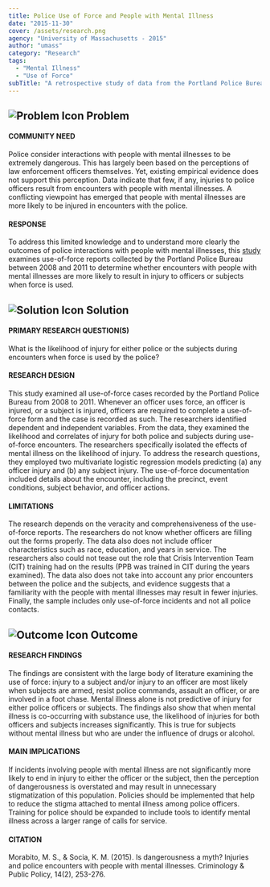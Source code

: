 ```yaml
---
title: Police Use of Force and People with Mental Illness
date: "2015-11-30"
cover: /assets/research.png
agency: "University of Massachusetts - 2015"
author: "umass"
category: "Research"
tags:
  - "Mental Illness"
  - "Use of Force"
subTitle: "A retrospective study of data from the Portland Police Bureau dispels the idea that use of force encounters with people with Mental Illness are significantly more dangerous to the parties involved in the incident."
---
```

## ![Problem Icon](https://github.com/google/material-design-icons/raw/master/alert/1x_web/ic_error_outline_black_48dp.png "Problem") Problem

#### COMMUNITY NEED

Police consider interactions with people with mental illnesses to be extremely dangerous. This has largely been based on the perceptions of law enforcement officers themselves. Yet, existing empirical evidence does not support this perception. Data indicate that few, if any, injuries to police officers result from encounters with people with mental illnesses. A conflicting viewpoint has emerged that people with mental illnesses are more likely to be injured in encounters with the police.

#### RESPONSE

To address this limited knowledge and to understand more clearly the outcomes of police interactions with people with mental illnesses, this [study](http://criminology.fsu.edu/wp-content/uploads/capp_v14_i2_Rev2.pdf#page=75) examines use-of-force reports collected by the Portland Police Bureau between 2008 and 2011 to determine whether encounters with people with mental illnesses are more likely to result in injury to officers or subjects when force is used.

## ![Solution Icon](https://github.com/google/material-design-icons/raw/master/action/1x_web/ic_lightbulb_outline_black_48dp.png "Solution") Solution

#### PRIMARY RESEARCH QUESTION(S)

What is the likelihood of injury for either police or the subjects during encounters when force is used by the police?

#### RESEARCH DESIGN

This study examined all use-of-force cases recorded by the Portland Police Bureau from 2008 to 2011. Whenever an officer uses force, an officer is injured, or a subject is injured, officers are required to complete a use-of-force form and the case is recorded as such. The researchers identified dependent and independent variables. From the data, they examined the likelihood and correlates of injury for both police and subjects during use-of-force encounters. The researchers specifically isolated the effects of mental illness on the likelihood of injury. To address the research questions, they employed two multivariate logistic regression models predicting (a) any officer injury and (b) any subject injury. The use-of-force documentation included details about the encounter, including the precinct, event conditions, subject behavior, and officer actions.

#### LIMITATIONS

The research depends on the veracity and comprehensiveness of the use-of-force reports. The researchers do not know whether officers are filling out the forms properly. The data also does not include officer characteristics such as race, education, and years in service. The researchers also could not tease out the role that Crisis Intervention Team (CIT) training had on the results (PPB was trained in CIT during the years examined). The data also does not take into account any prior encounters between the police and the subjects, and evidence suggests that a familiarity with the people with mental illnesses may result in fewer injuries. Finally, the sample includes only use-of-force incidents and not all police contacts.

## ![Outcome Icon](https://github.com/google/material-design-icons/raw/master/action/1x_web/ic_view_list_black_48dp.png "Outcome") Outcome

#### RESEARCH FINDINGS

The findings are consistent with the large body of literature examining the use of force: injury to a subject and/or injury to an officer are most likely when subjects are armed, resist police commands, assault an officer, or are involved in a foot chase. Mental illness alone is not predictive of injury for either police officers or subjects. The findings also show that when mental illness is co-occurring with substance use, the likelihood of injuries for both officers and subjects increases significantly. This is true for subjects without mental illness but who are under the influence of drugs or alcohol.

#### MAIN IMPLICATIONS

If incidents involving people with mental illness are not significantly more likely to end in injury to either the officer or the subject, then the perception of dangerousness is overstated and may result in unnecessary stigmatization of this population. Policies should be implemented that help to reduce the stigma attached to mental illness among police officers. Training for police should be expanded to include tools to identify mental illness across a larger range of calls for service.

#### CITATION

Morabito, M. S., & Socia, K. M. (2015). Is dangerousness a myth? Injuries and police encounters with people with mental illnesses. Criminology & Public Policy, 14(2), 253-276.
